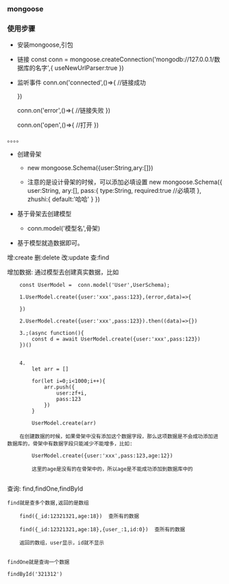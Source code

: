 ### mongoose

### 使用步骤
- 安装mongoose,引包

- 链接 const conn =  mongoose.createConnection('mongodb://127.0.0.1/数据库的名字',{
    useNewUrlParser:true
})

- 监听事件
    conn.on('connected',()=>{
        //链接成功

    })

    conn.on('error',()=>{
        //链接失败
    })

    conn.on('open',()=>{
        //打开
    })

。。。。


- 创建骨架
    - new mongoose.Schema({user:String,ary:[]})

    - 注意的是设计骨架的时候，可以添加必填设置
        new mongoose.Schema({
            user:String,
            ary:[],
            pass:{
                type:String,
                required:true    //必填项
            },
            zhushi:{
                default:'哈哈'
            }
        })



- 基于骨架去创建模型
    - conn.model('模型名',骨架)


- 基于模型就造数据即可。


增:create 删:delete 改:update 查:find

增加数据:
    通过模型去创建真实数据，比如

```
    const UserModel =  conn.model('User',UserSchema); 

    1.UserModel.create({user:'xxx',pass:123},(error,data)=>{

    })

    2.UserModel.create({user:'xxx',pass:123}).then((data)=>{})

    3.;(async function(){
        const d = await UserModel.create({user:'xxx',pass:123})
    })()


    4.
        let arr = []

        for(let i=0;i<1000;i++){
            arr.push({
                user:zf+i,
                pass:123
            })
        }

        UserModel.create(arr)

    在创建数据的时候，如果骨架中没有添加这个数据字段，那么这项数据是不会成功添加进数据库的，骨架中有数据字段只能减少不能增多，比如:

        UserModel.create({user:'xxx',pass:123,age:12})

        这里的age是没有的在骨架中的，所以age是不能成功添加到数据库中的


```

查询:
    find,findOne,findById

    find就是查多个数据,返回的是数组

        find({_id:12321321,age:18})  查所有的数据

        find({_id:12321321,age:18},{user_:1,id:0})  查所有的数据

        返回的数组，user显示，id就不显示


    findOne就是查询一个数据

    findById('321312')












